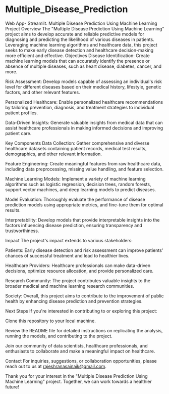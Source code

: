 # Multiple_Disease_Prediction
Web App- Streamlit.
Multiple Disease Prediction Using Machine Learning
Project Overview
The "Multiple Disease Prediction Using Machine Learning" project aims to develop accurate and reliable predictive models for diagnosing and predicting the likelihood of various diseases in patients. Leveraging machine learning algorithms and healthcare data, this project seeks to make early disease detection and healthcare decision-making more efficient and effective.
Objectives
Disease Identification: Create machine learning models that can accurately identify the presence or absence of multiple diseases, such as heart disease, diabetes, cancer, and more.

Risk Assessment: Develop models capable of assessing an individual's risk level for different diseases based on their medical history, lifestyle, genetic factors, and other relevant features.

Personalized Healthcare: Enable personalized healthcare recommendations by tailoring prevention, diagnosis, and treatment strategies to individual patient profiles.

Data-Driven Insights: Generate valuable insights from medical data that can assist healthcare professionals in making informed decisions and improving patient care.

Key Components
Data Collection: Gather comprehensive and diverse healthcare datasets containing patient records, medical test results, demographics, and other relevant information.

Feature Engineering: Create meaningful features from raw healthcare data, including data preprocessing, missing value handling, and feature selection.

Machine Learning Models: Implement a variety of machine learning algorithms such as logistic regression, decision trees, random forests, support vector machines, and deep learning models to predict diseases.

Model Evaluation: Thoroughly evaluate the performance of disease prediction models using appropriate metrics, and fine-tune them for optimal results.

Interpretability: Develop models that provide interpretable insights into the factors influencing disease prediction, ensuring transparency and trustworthiness.

Impact
The project's impact extends to various stakeholders:

Patients: Early disease detection and risk assessment can improve patients' chances of successful treatment and lead to healthier lives.

Healthcare Providers: Healthcare professionals can make data-driven decisions, optimize resource allocation, and provide personalized care.

Research Community: The project contributes valuable insights to the broader medical and machine learning research communities.

Society: Overall, this project aims to contribute to the improvement of public health by enhancing disease prediction and prevention strategies.

Next Steps
If you're interested in contributing to or exploring this project:

Clone this repository to your local machine.

Review the README file for detailed instructions on replicating the analysis, running the models, and contributing to the project.

Join our community of data scientists, healthcare professionals, and enthusiasts to collaborate and make a meaningful impact on healthcare.

Contact
For inquiries, suggestions, or collaboration opportunities, please reach out to us at rajeshranasainaik@gmail.com.

Thank you for your interest in the "Multiple Disease Prediction Using Machine Learning" project. Together, we can work towards a healthier future!
